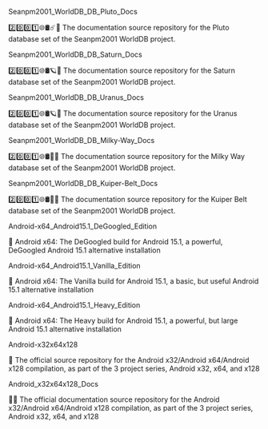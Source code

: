 
Seanpm2001_WorldDB_DB_Pluto_Docs

2️⃣️0️⃣️0️⃣️1️⃣️🌐️🛢️☄️📖️ The documentation source repository for the Pluto database set of the Seanpm2001 WorldDB project. 

Seanpm2001_WorldDB_DB_Saturn_Docs

2️⃣️0️⃣️0️⃣️1️⃣️🌐️🛢️🪐️📖️ The documentation source repository for the Saturn database set of the Seanpm2001 WorldDB project. 

Seanpm2001_WorldDB_DB_Uranus_Docs

2️⃣️0️⃣️0️⃣️1️⃣️🌐️🛢️🪐️📖️ The documentation source repository for the Uranus database set of the Seanpm2001 WorldDB project. 

Seanpm2001_WorldDB_DB_Milky-Way_Docs

2️⃣️0️⃣️0️⃣️1️⃣️🌐️🛢️🌌️📖️ The documentation source repository for the Milky Way database set of the Seanpm2001 WorldDB project. 

Seanpm2001_WorldDB_DB_Kuiper-Belt_Docs

2️⃣️0️⃣️0️⃣️1️⃣️🌐️🛢️🌌️📖️ The documentation source repository for the Kuiper Belt database set of the Seanpm2001 WorldDB project. 

Android-x64_Android15.1_DeGoogled_Edition

🤖️ Android x64: The DeGoogled build for Android 15.1, a powerful, DeGoogled Android 15.1 alternative installation 

Android-x64_Android15.1_Vanilla_Edition

🤖️ Android x64: The Vanilla build for Android 15.1, a basic, but useful Android 15.1 alternative installation 

Android-x64_Android15.1_Heavy_Edition

🤖️ Android x64: The Heavy build for Android 15.1, a powerful, but large Android 15.1 alternative installation 

Android-x32x64x128

🤖️ The official source repository for the Android x32/Android x64/Android x128 compilation, as part of the 3 project series, Android x32, x64, and x128

Android_x32x64x128_Docs

🤖️📖️ The official documentation source repository for the Android x32/Android x64/Android x128 compilation, as part of the 3 project series, Android x32, x64, and x128

